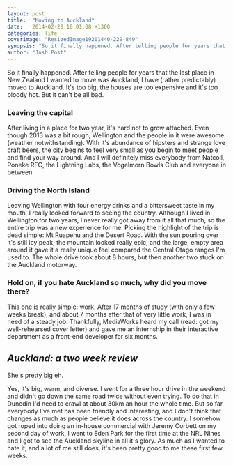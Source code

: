 ```yaml
---
layout: post
title:  "Moving to Auckland"
date:   2014-02-28 10:01:08 +1300
categories: life
coverimage: "ResizedImage19201440-229-849"
synopsis: "So it finally happened. After telling people for years that the last place in New Zealand I wanted to move was Auckland, I have (rather predictably) moved to Auckland. It's too big, the houses are too expensive and it's too bloody hot. But it can't be all bad."
author: "Josh Post"
---
```


So it finally happened. After telling people for years that the last place in New Zealand I wanted to move was Auckland, I have (rather predictably) moved to Auckland. It's too big, the houses are too expensive and it's too bloody hot. But it can't be all bad.

### Leaving the capital
After living in a place for two year, it's hard not to grow attached. Even though 2013 was a bit rough, Wellington and the people in it were awesome (weather notwithstanding). With it's abundance of hipsters and strange love craft beers, the city begins to feel very small as you begin to meet people and find your way around. And I will definitely miss everybody from Natcoll, Poneke RFC, the Lightning Labs, the Vogelmorn Bowls Club and everyone in between.

### Driving the North Island
Leaving Wellington with four energy drinks and a bittersweet taste in my mouth, I really looked forward to seeing the country. Although I lived in Wellington for two years, I never really got away from it all that much, so the entire trip was a new experience for me. Picking the highlight of the trip is dead simple: Mt Ruapehu and the Desert Road. With the sun pouring over it's still icy peak, the mountain looked really epic, and the large, empty area around it gave it a really unique feel compared the Central Otago ranges I'm used to. The whole drive took about 8 hours, but then another two stuck on the Auckland motorway.

### Hold on, if you hate Auckland so much, why did you move there?
This one is really simple: work. After 17 months of study (with only a few weeks break), and about 7 months after that of very little work, I was in need of a steady job. Thankfully, MediaWorks heard my call (read: got my well-rehearsed cover letter) and gave me an internship in their interactive department as a front-end developer for six months.

## *Auckland: a two week review*
She's pretty big eh.

Yes, it's big, warm, and diverse. I went for a three hour drive in the weekend and didn't go down the same road twice without even trying. To do that in Dunedin I'd need to crawl at about 30km an hour the whole time. But so far everybody I've met has been friendly and interesting, and I don't think that changes as much as people believe it does across the country. I somehow got roped into doing an in-house commercial with Jeremy Corbett on my second day of work, I went to Eden Park for the first time at the NRL Nines and I got to see the Auckland skyline in all it's glory. As much as I wanted to hate it, and a lot of me still does, it's been pretty good to me these first few weeks. 

[Lightning Lab]: http://lightninglab.co.nz/